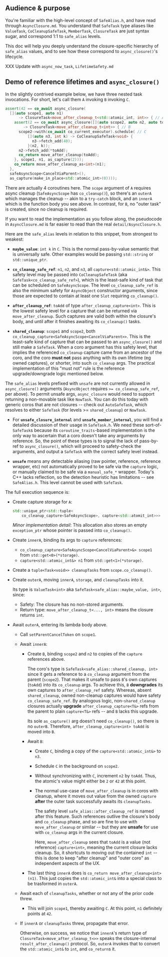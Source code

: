 ## Audience & purpose

You're familiar with the high-level concept of `SafeAlias.h`, and have read
through `AsyncClosure.md`. You understand that `SafeTask` type aliases like
`ValueTask`, `CoCleanupSafeTask`, `MemberTask`, `ClosureTask` are just syntax
sugar, and correspond 1:1 to `safe_alias` levels.

This doc will help you deeply understand the closure-specific hierarchy of
`safe_alias` values, and to see how these correspond to `async_closure()`'s
lifecycle.

XXX Update with `async_now_task`, `LifetimeSafety.md`

## Demo of reference lifetimes and `async_closure()`

In the slightly contrived example below, we have three nested task invocations.
For short, let's call them `A` invoking `B` invoking `C`.

```cpp
assert(42 == co_await async_closure(
  [](auto scope1, auto n1)
      -> ClosureTask<move_after_cleanup_t<std::atomic_int, int>> { // A
    assert(2 == co_await async_closure([](auto scope2, auto n2, auto toAdd)
        -> ClosureTask<move_after_cleanup_t<int>> { // B
      scope2->with(co_await co_current_executor).schedule( // C
          [](auto n3, int k) -> CoCleanupSafeTask<void> {
            n3->fetch_add(40);
          }(n2, k));
      n2->fetch_add(*toAdd);
      co_return move_after_cleanup(toAdd);
    }, scope1, n1, as_capture(2)));
    co_return move_after_cleanup_as<int>(n1);
  },
  safeAsyncScope<CancelViaParent>(),
  as_capture(make_in_place<std::atomic_int>(0))));
```

There are actually 4 coroutines here. The `scope` argument of `A` requires async
cleanup (`SafeAsyncScope` has `co_cleanup()`), so there's an `outerA` which
manages the cleanup -- akin to a `try-catch` block, and an `innerA` which is the
function body you see above. In contrast, for `B`, no "outer task" is created,
since no cleanup is required.

If you want to read the implementation as you follow along, the pseudocode in
`AsyncClosure.md` is far easier to read than the real `detail/AsyncClosure.h`.

Here are the `safe_alias` levels in relation to this snippet, from strongest to weakest:

  - **`maybe_value`**: `int k` in `C`. This is the normal pass-by-value
    semantic that is universally safe. Other examples would be passing
    `std::string` or `std::unique_ptr`.

  - **`co_cleanup_safe_ref`**: `n1`, `n2`, and `n3`, all
    `capture<std::atomic_int&>`. This safety level may be passed into
    `CoCleanupSafeTask` (aka `SafeTask<co_cleanup_safe_ref>`), which is the
    least-safe kind of task that can be scheduled on `SafeAsyncScope`. The level
    `co_cleanup_safe_ref` is also the minimum safety for `AsyncObject`
    constructor arguments, since those are expected to contain at least one
    `Slot` requiring `co_cleanup()`.

  - **`after_cleanup_ref`**: `toAdd` of type `after_cleanup_capture<int>`.
    This is the lowest safety level for a capture that can be returned via
    `move_after_cleanup`. Such captures are valid both within the closure's
    body, and until after it finishes awaiting its `co_cleanup()` tasks.

  - **`shared_cleanup`**: `scope1` and `scope2`, both
    `co_cleanup_capture<SafeAsyncScope<CancelViaParent>>`. This is the
    least-safe kind of capture that can be passed to an `async_closure()` and
    still make a `SafeTask`. When a coro argument has this safety level, that
    implies the referenced `co_cleanup` capture came from an ancestor of the
    coro, and the coro **must not** pass anything with its own lifetime (eg
    owned captures), or shorter, into such `co_cleanup` args. The practical
    implementation of this "must not" rule is the reference upgrade/downgrade
    logic mentioned below.

The `safe_alias` levels prefixed with `unsafe` are not currently allowed in
`async_closure()` arguments (`AsyncObject` requires `>= co_cleanup_safe_ref`,
per above). To permit unsafe args, `async_closure` would need to support
returning a non-movable task like `NowTask`. You can do this today with generic
coros that are not closures -- check out `AutoSafeTask`, which resolves to
either `SafeTask` (for levels >= `shared_cleanup`) or `NowTask`.

  - For **`unsafe_closure_internal`** and **`unsafe_member_internal`**, you will find a
    detailed discussion of their usage in `SafeTask.h`. We need these
    sort-of-`SafeTask`s because its `coroutine_traits`-based implementation is
    the only way to ascertain that a coro doesn't take any arguments by
    reference. So, the point of these types is to signal the lack of pass-by-ref
    to `async_closure()`, which will proceed to safety-check the arguments, and
    output a `SafeTask` with the correct safety level instead.

  - **`unsafe`** means any detectable aliasing (raw pointer, reference,
    reference wrapper, etc) not automatically proved to be safe via the
    `capture` logic, or manually claimed to be safe via a `manual_safe_*`
    wrapper. Today's C++ lacks reflection, so the detection heuristic has
    limitations -- see `SafeAlias.h`. This level cannot be used with `SafeTask`.

The full execution sequence is:
  - Create capture storage for `A`:
    ```cpp
    std::unique_ptr<std::tuple<
        co_cleanup_capture<SafeAsyncScope>, capture<std::atomit_int>>> storage;
    ```
    *Minor implementation detail*: This allocation also stores an empty
    `exception_ptr` whose pointer is passed into `co_cleanup()`.
  - Create `innerA`, binding its args to `capture` references:
      * `co_cleanup_capture<SafeAsyncScope<CancelViaParent>&> scope1` from
        `std::get<0>(*storage)`.
      * `capture<std::atomic_int&> n1` from `std::get<1>(*storage)`.
  - Create a `tuple<Task<void>> cleanupTasks` from `scope.co_cleanup()`.
  - Create `outerA`, moving `innerA`, `storage`, and `cleanupTasks` into it.

    Its type is `ValueTask<int>` aka `SafeTask<safe_alias::maybe_value, int>`, since:
      * Safety: The closure has no non-stored arguments.
      * Return type: `move_after_cleanup_t<..., int>` means the closure returns `int`.
  - Await `outerA`, entering its lambda body above.
      - Call `setParentCancelToken` on `scope1`.
      - Await `innerA`:
        - Create `B`, binding `scope2` and `n2` to copies of the `capture`
          references above.

          The coro's type is `SafeTask<safe_alias::shared_cleanup, int>` since
          it gets a reference to a `co_cleanup` argument from the parent
          (`scope2`). That makes it unsafe to pass `B`'s own captures (`toAdd`)
          into its `co_cleanup` args. To achieve this, `B` **downgrades** its
          own captures to `after_cleanup_ref` safety. Whereas, absent
          `shared_cleanup`, owned non-cleanup captures would have safety
          `co_cleanup_safe_ref`. By analogous logic, non-`shared_cleanup`
          closures actually **upgrade** `after_cleanup_capture<T&>` refs from
          the parent to plain `capture<T&>` refs -- and `B` lacks this upgrade.

          Its sole `as_capture()` arg doesn't need `co_cleanup()`, so there
          is no `outerB`.  Therefore, `after_cleanup_capture<int> toAdd` is
          moved into `B`.
        - Await `B`:
            - Create `C`, binding a copy of the `capture<std::atomic_int&>` to `n3`.
            - Schedule `C` in the background on `scope2`.
            - Without synchronizing with `C`, increment `n2` by `toAdd`. Thus,
              the atomic's value might either be `2` or `42` at this point.
            - The normal use-case of `move_after_cleanup` is in coros with
              cleanup, where it moves out value from the owned `capture`
              **after** the outer task successfully awaits its `cleanupTasks`.

              The safety level `safe_alias::after_cleanup_ref` is named after
              this feature. Such references outlive the closure's body and
              `co_cleanup` phase, and so are fine to use with
              `move_after_cleanup` or similar -- but they are **unsafe** for use
              with `co_cleanup` args in the current closure.

              Here, `move_after_cleanup` sees that `toAdd` is a value (not
              reference) `capture<int>`, meaning the current closure lacks
              cleanup.  So, it shortcuts to moving out the contained `int`
              -- this is done to keep "after cleanup" and "outer coro" as
              independent aspects of the UX.
        - The last thing `innerA` does is `co_return
          move_after_cleanup<int>(n1)`. This just copies the `std::atomic_int&`
          into a special class to be trasformed in `outerA`.
      - Await each of `cleanupTasks`, whether or not any of the prior code threw.
        - This will join `scope1`, thereby awaiting `C`. At this point, `n1`
          definitely points at `42`.
      - If `innerA` or `cleanupTasks` threw, propagate that error.

        Otherwise, on success, we notice that `innerA`'s return type of
        `ClosureTask<move_after_cleanup_t<>>` speaks the closure-internal
        `result_after_cleanup()` protocol. So, `outerA` invokes that to convert
        the `std::atomic_int&` to `int`, and `co_return`s it.
